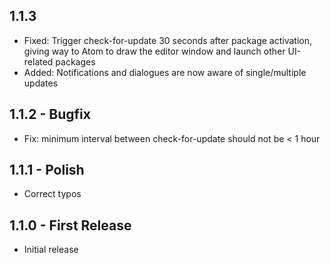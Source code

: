 ## 1.1.3
* Fixed: Trigger check-for-update 30 seconds after package activation,
           giving way to Atom to draw the editor window and launch other
           UI-related packages
* Added: Notifications and dialogues are now aware of single/multiple updates

## 1.1.2 - Bugfix
* Fix: minimum interval between check-for-update should not be < 1 hour

## 1.1.1 - Polish
* Correct typos

## 1.1.0 - First Release
* Initial release